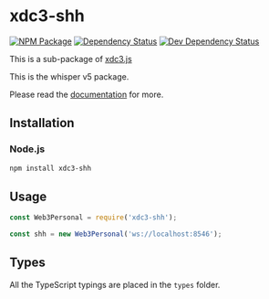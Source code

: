 # xdc3-shh

[![NPM Package][npm-image]][npm-url] [![Dependency Status][deps-image]][deps-url] [![Dev Dependency Status][deps-dev-image]][deps-dev-url]

This is a sub-package of [xdc3.js][repo]

This is the whisper v5 package.

Please read the [documentation][docs] for more.

## Installation

### Node.js

```bash
npm install xdc3-shh
```

## Usage

```js
const Web3Personal = require('xdc3-shh');

const shh = new Web3Personal('ws://localhost:8546');
```

## Types

All the TypeScript typings are placed in the `types` folder.

[docs]: http://web3js.readthedocs.io/en/1.0/
[repo]: https://github.com/ethereum/xdc3.js
[npm-image]: https://img.shields.io/npm/v/xdc3-shh.svg
[npm-url]: https://npmjs.org/package/xdc3-shh
[deps-image]: https://david-dm.org/ethereum/xdc3.js/1.x/status.svg?path=packages/xdc3-shh
[deps-url]: https://david-dm.org/ethereum/xdc3.js/1.x?path=packages/xdc3-shh
[deps-dev-image]: https://david-dm.org/ethereum/xdc3.js/1.x/dev-status.svg?path=packages/xdc3-shh
[deps-dev-url]: https://david-dm.org/ethereum/xdc3.js/1.x?type=dev&path=packages/xdc3-shh
